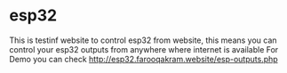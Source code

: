 # esp32
This is testinf website to control esp32 from website, this means you can control your esp32 outputs from anywhere where internet is available
For Demo you can check http://esp32.farooqakram.website/esp-outputs.php
